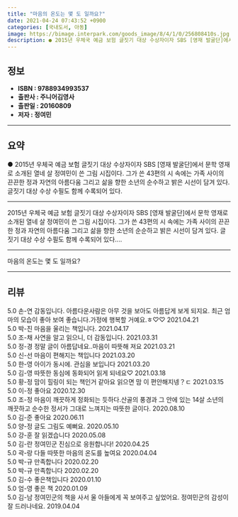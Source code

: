 ```yaml
---
title: "마음의 온도는 몇 도 일까요?"
date: 2021-04-24 07:43:52 +0900
categories: [국내도서, 아동]
image: https://bimage.interpark.com/goods_image/8/4/1/0/256808410s.jpg
description: ● 2015년 우체국 예금 보험 글짓기 대상 수상자이자 SBS [영재 발굴단]에서 문학 영재로 소개된 열네 살 정여민이 쓴 그림 시집이다. 그가 쓴 43편의 시 속에는 가족 사이의 끈끈한 정과 자연의 아름다움 그리고 삶을 향한 소년의 순수하고 밝은 시선이 담겨 있다. 글짓기 대상 수상
---
```


## **정보**

- **ISBN : 9788934993537**
- **출판사 : 주니어김영사**
- **출판일 : 20160809**
- **저자 : 정여민**

------



## **요약**

●  2015년 우체국 예금 보험 글짓기 대상 수상자이자 SBS [영재 발굴단]에서 문학 영재로 소개된 열네 살 정여민이 쓴 그림 시집이다. 그가 쓴 43편의 시 속에는 가족 사이의 끈끈한 정과 자연의 아름다움 그리고 삶을 향한 소년의 순수하고 밝은 시선이 담겨 있다. 글짓기 대상 수상 수필도 함께 수록되어 있다.

------

2015년 우체국 예금 보험 글짓기 대상 수상자이자 SBS [영재 발굴단]에서 문학 영재로 소개된 열네 살 정여민이 쓴 그림 시집이다. 그가 쓴 43편의 시 속에는 가족 사이의 끈끈한 정과 자연의 아름다움 그리고 삶을 향한 소년의 순순하고 밝은 시선이 담겨 있다. 글짓기 대상 수상 수필도 함께 수록되어 있다.... 

------


마음의 온도는 몇 도 일까요? 

------


## **리뷰** 

5.0 손-연 감동입니다. 아름다운사람은 아무 것을 보아도 아름답게 보게 되지요. 최근 엄마의 모습이 좋아 보여 좋습니다.가정에 행복할 거예요.ㅎ♡♡ 2021.04.21 <br/>5.0 박-진 마음을 울리는 책입니다. 2021.04.17 <br/>5.0 조-채 사연을 알고 읽으니, 더 감동입니다. 2021.03.31 <br/>5.0 정-경 정말 글이 아름답네요..마음이 따뜻해 져요 2021.03.21 <br/>5.0 신-선 마음이 편해지는 책입니다 2021.03.20 <br/>5.0 한-영 아이가 동시에. 관심을 보입니다 2021.03.20 <br/>5.0 김-영 따뜻한 동심에 동화되어 읽게 되네요♡ 2021.03.18 <br/>5.0 황-정 맘이 힐링이 되는 책인거 같아요
읽으면 맘 이 편안해지넹？ㄷ 2021.03.15 <br/>5.0 이-정 좋아요 2020.12.30 <br/>5.0 조-정 마음이 깨끗하게 정화되는 듯하다.산골의 풍경과 그 안에 있는 14살 소년의 깨끗하고 순수한 정서가 그대로 느껴지는 따뜻한 글이다. 2020.08.10 <br/>5.0 김-준 좋아요 2020.06.11 <br/>5.0 양-정 글도 그림도 예뻐요. 2020.05.10 <br/>5.0 강-훈 잘 읽겠습니다 2020.05.08 <br/>5.0 김-란 정여민군 진심으로 응원합니다! 2020.04.25 <br/>5.0 곽-랑 다들 따뜻한 마음의 온도를 높여요 2020.04.04 <br/>5.0 박-규 만족합니다 2020.02.20 <br/>5.0 박-규 만족합니다 2020.02.20 <br/>5.0 김-수 좋은책입니다 2020.01.10 <br/>5.0 엄-영 좋은 책 2020.01.09 <br/>5.0 김-남 정여민군의 책을 사서 울 아들에게 꼭 보여주고 싶었어요. 정여민군의 감성이 잘 드러나네요. 2019.04.04 <br/>